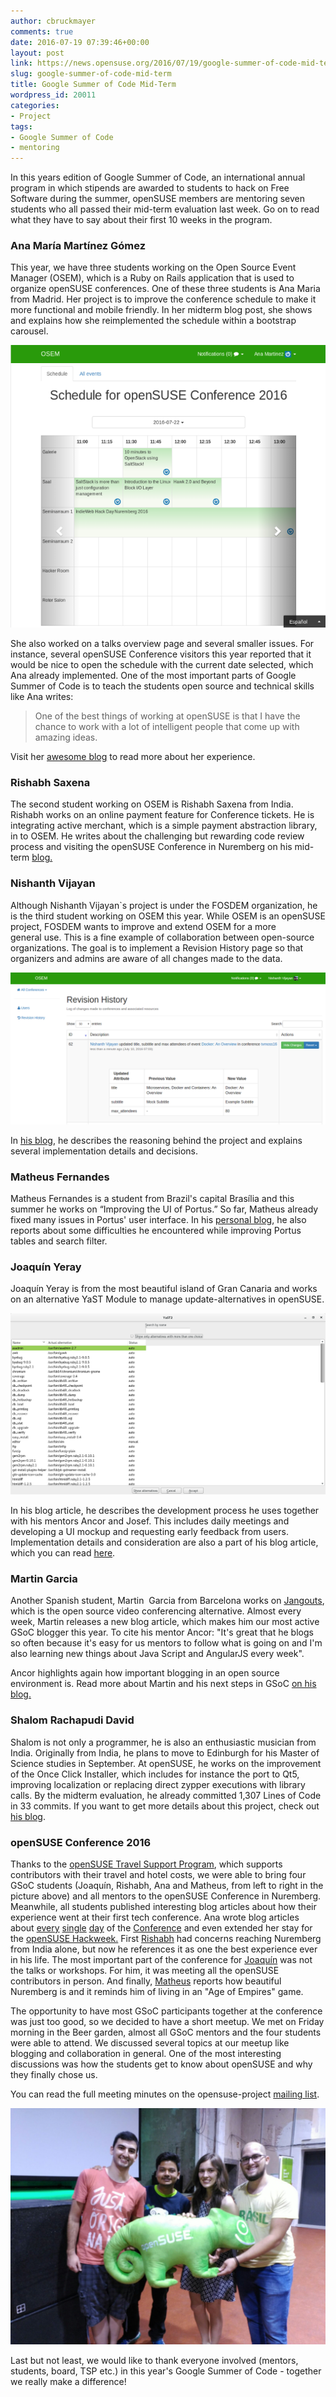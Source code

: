 ```yaml
---
author: cbruckmayer
comments: true
date: 2016-07-19 07:39:46+00:00
layout: post
link: https://news.opensuse.org/2016/07/19/google-summer-of-code-mid-term/
slug: google-summer-of-code-mid-term
title: Google Summer of Code Mid-Term
wordpress_id: 20011
categories:
- Project
tags:
- Google Summer of Code
- mentoring
---
```




In this years edition of Google Summer of Code, an international annual program in which stipends are awarded to students to hack on Free Software during the summer, openSUSE members are mentoring seven students who all passed their mid-term evaluation last week. Go on to read what they have to say about their first 10 weeks in the program.


### Ana María Martínez Gómez


This year, we have three students working on the Open Source Event Manager (OSEM), which is a Ruby on Rails application that is used to organize openSUSE conferences. One of these three students is Ana Maria from Madrid. Her project is to improve the conference schedule to make it more functional and mobile friendly. In her midterm blog post, she shows and explains how she reimplemented the schedule within a bootstrap carousel.

![new-schedule-tablet](/wp-content/uploads/2016/07/new-schedule-tablet.png)

She also worked on a talks overview page and several smaller issues. For instance, several openSUSE Conference visitors this year reported that it would be nice to open the schedule with the current date selected, which Ana already implemented. One of the most important parts of Google Summer of Code is to teach the students open source and technical skills like Ana writes:
<!-- more -->


<blockquote>One of the best things of working at openSUSE is that I have the chance to work with a lot of intelligent people that come up with amazing ideas.</blockquote>


Visit her [awesome blog](https://gsocwithopensuse.wordpress.com/) to read more about her experience.


### Rishabh Saxena


The second student working on OSEM is Rishabh Saxena from India. Rishabh works on an online payment feature for Conference tickets. He is integrating active merchant, which is a simple payment abstraction library, in to OSEM. He writes about the challenging but rewarding code review process and visiting the openSUSE Conference in Nuremberg on his mid-term [blog.](https://rishabhstr.wordpress.com/2016/07/06/opensuse-osem-gsoc-16-midterm-evaluations/)


### Nishanth Vijayan


Although Nishanth Vijayan`s project is under the FOSDEM organization, he is the third student working on OSEM this year. While OSEM is an openSUSE project, FOSDEM wants to improve and extend OSEM for a more general use. This is a fine example of collaboration between open-source organizations. The goal is to implement a Revision History page so that organizers and admins are aware of all changes made to the data.

![what_changed](/wp-content/uploads/2016/07/what_changed.png)

In [his blog](https://nishanthvijayan.github.io/gsoc-midterm-update), he describes the reasoning behind the project and explains several implementation details and decisions.


### Matheus Fernandes


Matheus Fernandes is a student from Brazil's capital Brasília and this summer he works on “Improving the UI of Portus.” So far, Matheus already fixed many issues in Portus' user interface. In his [personal blog](http://msfernandes.github.io/blog/2016/06/30/Midterm-evaluation), he also reports about some difficulties he encountered while improving Portus tables and search filter.


### Joaquín Yeray


Joaquín Yeray is from the most beautiful island of Gran Canaria and works on an alternative YaST Module to manage update-alternatives in openSUSE.

![image2_en](/wp-content/uploads/2016/07/image2_en.png)

In his blog article, he describes the development process he uses together with his mentors Ancor and Josef. This includes daily meetings and developing a UI mockup and requesting early feedback from users. Implementation details and consideration are also a part of his blog article, which you can read [here](https://joaquinyeray.me/2016/07/01/an-initial-version-of-gsoc-project/).


### Martin Garcia


Another Spanish student, Martin  Garcia from Barcelona works on [Jangouts](https://github.com/jangouts/jangouts), which is the open source video conferencing alternative. Almost every week, Martin releases a new blog article, which makes him our most active GSoC blogger this year. To cite his mentor Ancor: "It's great that he blogs so often because it's easy for us mentors to follow what is going on and I'm also learning new things about Java Script and AngularJS every week".

Ancor highlights again how important blogging in an open source environment is. Read more about Martin and his next steps in GSoC [on his blog.](https://thingsofgeek.com/2016/06/29/midterm.html)


### Shalom Rachapudi David


Shalom is not only a programmer, he is also an enthusiastic musician from India. Originally from India, he plans to move to Edinburgh for his Master of Science studies in September. At openSUSE, he works on the improvement of the Once Click Installer, which includes for instance the port to Qt5, improving localization or replacing direct zypper executions with library calls. By the midterm evaluation, he already committed 1,307 Lines of Code in 33 commits. If you want to get more details about this project, check out [his blog](https://shalom7blog.wordpress.com/2016/06/24/put-succinctly-everything/).


### openSUSE Conference 2016


Thanks to the [openSUSE Travel Support Program](https://en.opensuse.org/openSUSE:Travel_Support_Program), which supports contributors with their travel and hotel costs, we were able to bring four GSoC students (Joaquín, Rishabh, Ana and Matheus, from left to right in the picture above) and all mentors to the openSUSE Conference in Nuremberg. Meanwhile, all students published interesting blog articles about how their experience went at their first tech conference. Ana wrote blog articles about [every](https://gsocwithopensuse.wordpress.com/2016/07/01/going-to-nuremberg-to-attend-osc16/) [single](https://gsocwithopensuse.wordpress.com/2016/07/03/second-day-of-the-conference/) [day](https://gsocwithopensuse.wordpress.com/2016/07/06/third-day-of-the-conference/) of the [Conference](https://gsocwithopensuse.wordpress.com/2016/07/08/last-part-of-the-conference/) and even extended her stay for the [openSUSE Hackweek.](https://gsocwithopensuse.wordpress.com/2016/07/09/hack-week/) First [Rishabh](https://rishabhstr.wordpress.com/2016/07/02/opensuse-conference-16nuremberg/) had concerns reaching Nuremberg from India alone, but now he references it as one the best experience ever in his life. The most important part of the conference for [Joaquín](https://joaquinyeray.me/2016/07/15/opensuse-conference-2016/) was not the talks or workshops. For him, it was meeting all the openSUSE contributors in person. And finally, [Matheus](http://msfernandes.github.io/blog/2016/07/04/oSC16-1) reports how beautiful Nuremberg is and it reminds him of living in an "Age of Empires" game.

The opportunity to have most GSoC participants together at the conference was just too good, so we decided to have a short meetup. We met on Friday morning in the Beer garden, almost all GSoC mentors and the four students were able to attend. We discussed several topics at our meetup like blogging and collaboration in general. One of the most interesting discussions was how the students get to know about openSUSE and why they finally chose us.


You can read the full meeting minutes on the opensuse-project [mailing list](https://lists.opensuse.org/opensuse-project/2016-07/msg00002.html).

![gsoc-geeko](/wp-content/uploads/2016/07/gsoc-geeko.jpeg)

Last but not least, we would like to thank everyone involved (mentors, students, board, TSP etc.) in this year's Google Summer of Code - together we really make a difference!


